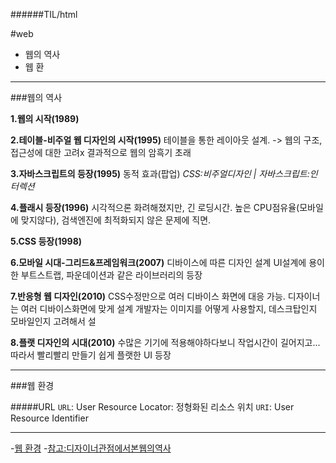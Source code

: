 ######TIL/html

#web

<ul>
  <li>웹의 역사</li>
  <li>웹 환</li>
</ul>

---

###웹의 역사 

**1.웹의 시작(1989)**

**2.테이블-비주얼 웹 디자인의 시작(1995)**
  테이블을 통한 레이아웃 설계. -> 웹의 구조, 접근성에 대한 고려x 결과적으로 웹의 암흑기 초래

**3.자바스크립트의 등장(1995)**
  동적 효과(팝업)
  *CSS:비주얼디자인 | 자바스크립트:인터렉션*

**4.플래시 등장(1996)**
  시각적으론 화려해졌지만, 긴 로딩시간. 높은 CPU점유율(모바일에 맞지않다), 검색엔진에 최적화되지 않은 문제에 직면.

**5.CSS 등장(1998)**
  
**6.모바일 시대-그리드&프레임워크(2007)** 
  디바이스에 따른 디자인 설계
  UI설계에 용이한 부트스트랩, 파운데이션과 같은 라이브러리의 등장

**7.반응형 웹 디자인(2010)**
  CSS수정만으로 여러 디바이스 화면에 대응 가능. 
  디자이너는 여러 디바이스화면에 맞게 설계
  개발자는 이미지를 어떻게 사용할지, 데스크탑인지 모바일인지 고려해서 설

**8.플랫 디자인의 시대(2010)**
  수많은 기기에 적용해야하다보니 작업시간이 길어지고... 따라서 빨리빨리 만들기 쉽게 플랫한 UI 등장

---

###웹 환경      

#####URL
`URL`: User Resource Locator: 정형화된 리소스 위치
`URI`: User Resource Identifier

---

-[웹 환경](https://github.com/yamoo9/FDS/blob/master/DAY04/about-web-environment.md)
-[참고:디자이너관점에서본웹의역사](https://github.com/yamoo9/FDS/blob/master/DAY04/a-brief-history-of-web-design-for-designer.md)
